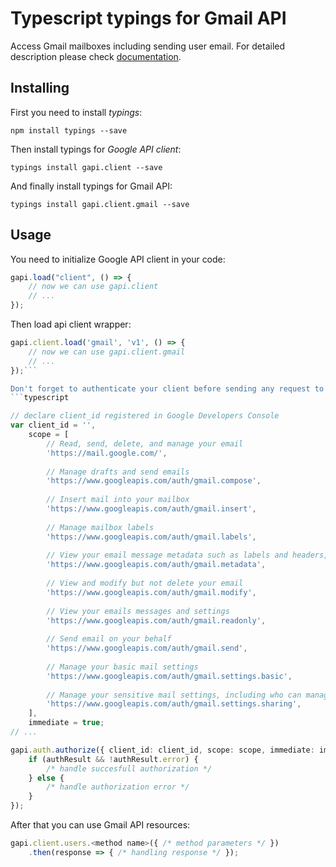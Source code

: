 # Typescript typings for Gmail API
Access Gmail mailboxes including sending user email.
For detailed description please check [documentation](https://developers.google.com/gmail/api/).

## Installing

First you need to install *typings*:
```
npm install typings --save 
```

Then install typings for *Google API client*:
```
typings install gapi.client --save 
```

And finally install typings for Gmail API:
```
typings install gapi.client.gmail --save 
```

## Usage

You need to initialize Google API client in your code:
```typescript
gapi.load("client", () => { 
    // now we can use gapi.client
    // ... 
});
```

Then load api client wrapper:
```typescript
gapi.client.load('gmail', 'v1', () => {
    // now we can use gapi.client.gmail
    // ... 
});```

Don't forget to authenticate your client before sending any request to resources:
```typescript

// declare client_id registered in Google Developers Console
var client_id = '',
    scope = [     
        // Read, send, delete, and manage your email
        'https://mail.google.com/',
    
        // Manage drafts and send emails
        'https://www.googleapis.com/auth/gmail.compose',
    
        // Insert mail into your mailbox
        'https://www.googleapis.com/auth/gmail.insert',
    
        // Manage mailbox labels
        'https://www.googleapis.com/auth/gmail.labels',
    
        // View your email message metadata such as labels and headers, but not the email body
        'https://www.googleapis.com/auth/gmail.metadata',
    
        // View and modify but not delete your email
        'https://www.googleapis.com/auth/gmail.modify',
    
        // View your emails messages and settings
        'https://www.googleapis.com/auth/gmail.readonly',
    
        // Send email on your behalf
        'https://www.googleapis.com/auth/gmail.send',
    
        // Manage your basic mail settings
        'https://www.googleapis.com/auth/gmail.settings.basic',
    
        // Manage your sensitive mail settings, including who can manage your mail
        'https://www.googleapis.com/auth/gmail.settings.sharing',
    ],
    immediate = true;
// ...

gapi.auth.authorize({ client_id: client_id, scope: scope, immediate: immediate }, authResult => {
    if (authResult && !authResult.error) {
        /* handle succesfull authorization */
    } else {
        /* handle authorization error */
    }
});            
```

After that you can use Gmail API resources:

```typescript
gapi.client.users.<method name>({ /* method parameters */ })
    .then(response => { /* handling response */ });
```